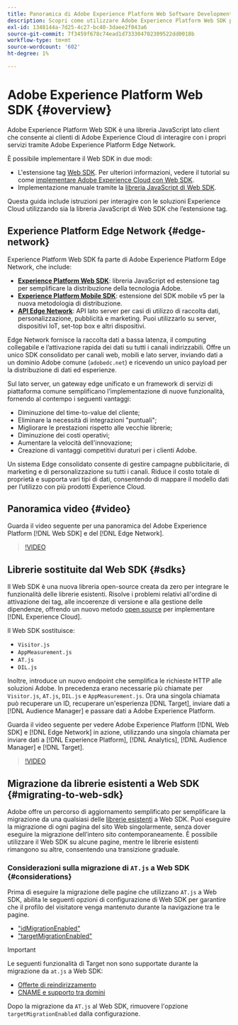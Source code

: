 ```yaml
---
title: Panoramica di Adobe Experience Platform Web Software Development Kit (SDK)
description: Scopri come utilizzare Adobe Experience Platform Web SDK per integrare le funzionalità di Experience Platform nel tuo sito web.
exl-id: 1348144a-7d25-4c27-bc40-3daee2f043a6
source-git-commit: 7f3459f678c74ead1d733304702309522dd0018b
workflow-type: tm+mt
source-wordcount: '602'
ht-degree: 1%

---
```


# Adobe Experience Platform Web SDK {#overview}

Adobe Experience Platform Web SDK è una libreria JavaScript lato client che consente ai clienti di Adobe Experience Cloud di interagire con i propri servizi tramite Adobe Experience Platform Edge Network.

È possibile implementare il Web SDK in due modi:

* L&#39;estensione tag [Web SDK](../tags/extensions/client/web-sdk/web-sdk-extension-configuration.md). Per ulteriori informazioni, vedere il tutorial su come [implementare Adobe Experience Cloud con Web SDK](https://experienceleague.adobe.com/docs/platform-learn/implement-web-sdk/overview.html?lang=it).
* Implementazione manuale tramite la [libreria JavaScript di Web SDK](install/library.md).

Questa guida include istruzioni per interagire con le soluzioni Experience Cloud utilizzando sia la libreria JavaScript di Web SDK che l’estensione tag.

## Experience Platform Edge Network {#edge-network}



Experience Platform Web SDK fa parte di Adobe Experience Platform Edge Network, che include:

* **[Experience Platform Web SDK](#overview)**: libreria JavaScript ed estensione tag per semplificare la distribuzione della tecnologia Adobe.
* **[Experience Platform Mobile SDK](https://developer.adobe.com/client-sdks/home/)**: estensione del SDK mobile v5 per la nuova metodologia di distribuzione.
* **[API Edge Network](https://developer.adobe.com/data-collection-apis/docs/api/)**: API lato server per casi di utilizzo di raccolta dati, personalizzazione, pubblicità e marketing. Puoi utilizzarlo su server, dispositivi IoT, set-top box e altri dispositivi.

Edge Network fornisce la raccolta dati a bassa latenza, il computing collegabile e l’attivazione rapida dei dati su tutti i canali indirizzabili. Offre un unico SDK consolidato per canali web, mobili e lato server, inviando dati a un dominio Adobe comune (`adobedc.net`) e ricevendo un unico payload per la distribuzione di dati ed esperienze.

Sul lato server, un gateway edge unificato e un framework di servizi di piattaforma comune semplificano l’implementazione di nuove funzionalità, fornendo al contempo i seguenti vantaggi:

* Diminuzione del time-to-value del cliente;
* Eliminare la necessità di integrazioni &quot;puntuali&quot;;
* Migliorare le prestazioni rispetto alle vecchie librerie;
* Diminuzione dei costi operativi;
* Aumentare la velocità dell&#39;innovazione;
* Creazione di vantaggi competitivi duraturi per i clienti Adobe.

Un sistema Edge consolidato consente di gestire campagne pubblicitarie, di marketing e di personalizzazione su tutti i canali. Riduce il costo totale di proprietà e supporta vari tipi di dati, consentendo di mappare il modello dati per l’utilizzo con più prodotti Experience Cloud.

## Panoramica video {#video}

Guarda il video seguente per una panoramica del Adobe Experience Platform [!DNL Web SDK] e del [!DNL Edge Network].

>[!VIDEO](https://video.tv.adobe.com/v/37267?quality=12&learn=on&captions=ita)

## Librerie sostituite dal Web SDK {#sdks}

Il Web SDK è una nuova libreria open-source creata da zero per integrare le funzionalità delle librerie esistenti. Risolve i problemi relativi all&#39;ordine di attivazione dei tag, alle incoerenze di versione e alla gestione delle dipendenze, offrendo un nuovo metodo [open source](https://github.com/adobe/alloy) per implementare [!DNL Experience Cloud].

Il Web SDK sostituisce:

* `Visitor.js`
* `AppMeasurement.js`
* `AT.js`
* `DIL.js`

Inoltre, introduce un nuovo endpoint che semplifica le richieste HTTP alle soluzioni Adobe. In precedenza erano necessarie più chiamate per `Visitor.js`, `AT.js`, `DIL.js` e `AppMeasurement.js`. Ora una singola chiamata può recuperare un ID, recuperare un&#39;esperienza [!DNL Target], inviare dati a [!DNL Audience Manager] e passare dati a Adobe Experience Platform.

Guarda il video seguente per vedere Adobe Experience Platform [!DNL Web SDK] e [!DNL Edge Network] in azione, utilizzando una singola chiamata per inviare dati a [!DNL Experience Platform], [!DNL Analytics], [!DNL Audience Manager] e [!DNL Target].

>[!VIDEO](https://video.tv.adobe.com/v/3413666?captions=ita)

## Migrazione da librerie esistenti a Web SDK {#migrating-to-web-sdk}

Adobe offre un percorso di aggiornamento semplificato per semplificare la migrazione da una qualsiasi delle [librerie esistenti](#sdks) a Web SDK. Puoi eseguire la migrazione di ogni pagina del sito Web singolarmente, senza dover eseguire la migrazione dell’intero sito contemporaneamente. È possibile utilizzare il Web SDK su alcune pagine, mentre le librerie esistenti rimangono su altre, consentendo una transizione graduale.

### Considerazioni sulla migrazione di `AT.js` a Web SDK {#considerations}

Prima di eseguire la migrazione delle pagine che utilizzano `AT.js` a Web SDK, abilita le seguenti opzioni di configurazione di Web SDK per garantire che il profilo del visitatore venga mantenuto durante la navigazione tra le pagine.

* [&quot;idMigrationEnabled&quot;](/help/web-sdk/commands/configure/idmigrationenabled.md)
* [&quot;targetMigrationEnabled&quot;](/help/web-sdk/commands/configure/targetmigrationenabled.md)

>[!IMPORTANT]
>
>Le seguenti funzionalità di Target non sono supportate durante la migrazione da `at.js` a Web SDK:
>
>* [Offerte di reindirizzamento](https://experienceleague.adobe.com/docs/target/using/experiences/offers/offer-redirect.html?lang=it)
>* [CNAME e supporto tra domini](https://experienceleague.adobe.com/docs/target-dev/developer/client-side/at-js-implementation/atjs-cookies.html?lang=it)

Dopo la migrazione da `AT.js` al Web SDK, rimuovere l&#39;opzione `targetMigrationEnabled` dalla configurazione.
